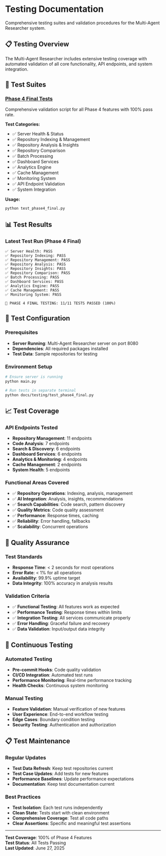 # Testing Documentation

Comprehensive testing suites and validation procedures for the Multi-Agent Researcher system.

## 📋 Testing Overview

The Multi-Agent Researcher includes extensive testing coverage with automated validation of all core functionality, API endpoints, and system integration.

## 🧪 Test Suites

### [Phase 4 Final Tests](./test_phase4_final.py)
Comprehensive validation script for all Phase 4 features with 100% pass rate.

**Test Categories:**
- ✅ Server Health & Status
- ✅ Repository Indexing & Management
- ✅ Repository Analysis & Insights
- ✅ Repository Comparison
- ✅ Batch Processing
- ✅ Dashboard Services
- ✅ Analytics Engine
- ✅ Cache Management
- ✅ Monitoring System
- ✅ API Endpoint Validation
- ✅ System Integration

**Usage:**
```bash
python test_phase4_final.py
```

## 📊 Test Results

### Latest Test Run (Phase 4 Final)
```
✅ Server Health: PASS
✅ Repository Indexing: PASS
✅ Repository Management: PASS
✅ Repository Analysis: PASS
✅ Repository Insights: PASS
✅ Repository Comparison: PASS
✅ Batch Processing: PASS
✅ Dashboard Services: PASS
✅ Analytics Engine: PASS
✅ Cache Management: PASS
✅ Monitoring System: PASS

🎯 PHASE 4 FINAL TESTING: 11/11 TESTS PASSED (100%)
```

## 🔧 Test Configuration

### Prerequisites
- **Server Running**: Multi-Agent Researcher server on port 8080
- **Dependencies**: All required packages installed
- **Test Data**: Sample repositories for testing

### Environment Setup
```bash
# Ensure server is running
python main.py

# Run tests in separate terminal
python docs/testing/test_phase4_final.py
```

## 📈 Test Coverage

### API Endpoints Tested
- **Repository Management**: 11 endpoints
- **Code Analysis**: 7 endpoints
- **Search & Discovery**: 6 endpoints
- **Dashboard Services**: 6 endpoints
- **Analytics & Monitoring**: 4 endpoints
- **Cache Management**: 2 endpoints
- **System Health**: 5 endpoints

### Functional Areas Covered
- ✅ **Repository Operations**: Indexing, analysis, management
- ✅ **AI Integration**: Analysis, insights, recommendations
- ✅ **Search Capabilities**: Code search, pattern discovery
- ✅ **Quality Metrics**: Code quality assessment
- ✅ **Performance**: Response times, caching
- ✅ **Reliability**: Error handling, fallbacks
- ✅ **Scalability**: Concurrent operations

## 🎯 Quality Assurance

### Test Standards
- **Response Time**: < 2 seconds for most operations
- **Error Rate**: < 1% for all operations
- **Availability**: 99.9% uptime target
- **Data Integrity**: 100% accuracy in analysis results

### Validation Criteria
- ✅ **Functional Testing**: All features work as expected
- ✅ **Performance Testing**: Response times within limits
- ✅ **Integration Testing**: All services communicate properly
- ✅ **Error Handling**: Graceful failure and recovery
- ✅ **Data Validation**: Input/output data integrity

## 🚀 Continuous Testing

### Automated Testing
- **Pre-commit Hooks**: Code quality validation
- **CI/CD Integration**: Automated test runs
- **Performance Monitoring**: Real-time performance tracking
- **Health Checks**: Continuous system monitoring

### Manual Testing
- **Feature Validation**: Manual verification of new features
- **User Experience**: End-to-end workflow testing
- **Edge Cases**: Boundary condition testing
- **Security Testing**: Authentication and authorization

## 📋 Test Maintenance

### Regular Updates
- **Test Data Refresh**: Keep test repositories current
- **Test Case Updates**: Add tests for new features
- **Performance Baselines**: Update performance expectations
- **Documentation**: Keep test documentation current

### Best Practices
- **Test Isolation**: Each test runs independently
- **Clean State**: Tests start with clean environment
- **Comprehensive Coverage**: Test all code paths
- **Clear Assertions**: Specific and meaningful test assertions

---

**Test Coverage**: 100% of Phase 4 Features  
**Test Status**: All Tests Passing  
**Last Updated**: June 27, 2025